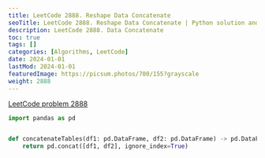 ```yaml
---
title: LeetCode 2888. Reshape Data Concatenate
seoTitle: LeetCode 2888. Reshape Data Concatenate | Python solution and explanation
description: LeetCode 2888. Data Concatenate
toc: true
tags: []
categories: [Algorithms, LeetCode]
date: 2024-01-01
lastMod: 2024-01-01
featuredImage: https://picsum.photos/700/155?grayscale
weight: 2888
---
```


[LeetCode problem 2888](https://leetcode.com/problems/reshape-data-concatenate/)

```python
import pandas as pd


def concatenateTables(df1: pd.DataFrame, df2: pd.DataFrame) -> pd.DataFrame:
    return pd.concat([df1, df2], ignore_index=True)

```
